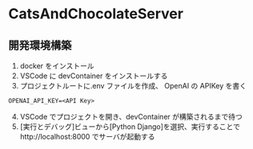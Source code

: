 # CatsAndChocolateServer

## 開発環境構築

1. docker をインストール
2. VSCode に devContainer をインストールする
3. プロジェクトルートに.env ファイルを作成、 OpenAI の APIKey を書く

```env
OPENAI_API_KEY=<API Key>
```

4. VSCode でプロジェクトを開き、devContainer が構築されるまで待つ
5. [実行とデバッグ]ビューから[Python Django]を選択、実行することで http://localhost:8000 でサーバが起動する

